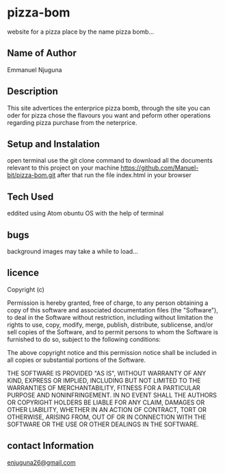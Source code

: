 # pizza-bom
website for a pizza place by the name pizza bomb...
## Name of Author
Emmanuel Njuguna
## Description
This site advertices the enterprice pizza bomb, through the site you can oder for pizza chose the flavours you want and peform other 
operations regarding pizza purchase from the neterprice.
## Setup and Instalation
open terminal
use the git clone command to download all the documents relevant to this project on your machine
https://github.com/Manuel-bit/pizza-bom.git
after that run the file index.html in your browser
## Tech Used
eddited using Atom
obuntu OS
with the help of terminal
## bugs
background images may take a while to load...
## licence
Copyright (c) <year> <copyright holders>

Permission is hereby granted, free of charge, to any person obtaining a copy
of this software and associated documentation files (the "Software"), to deal
in the Software without restriction, including without limitation the rights
to use, copy, modify, merge, publish, distribute, sublicense, and/or sell
copies of the Software, and to permit persons to whom the Software is
furnished to do so, subject to the following conditions:

The above copyright notice and this permission notice shall be included in all
copies or substantial portions of the Software.

THE SOFTWARE IS PROVIDED "AS IS", WITHOUT WARRANTY OF ANY KIND, EXPRESS OR
IMPLIED, INCLUDING BUT NOT LIMITED TO THE WARRANTIES OF MERCHANTABILITY,
FITNESS FOR A PARTICULAR PURPOSE AND NONINFRINGEMENT. IN NO EVENT SHALL THE
AUTHORS OR COPYRIGHT HOLDERS BE LIABLE FOR ANY CLAIM, DAMAGES OR OTHER
LIABILITY, WHETHER IN AN ACTION OF CONTRACT, TORT OR OTHERWISE, ARISING FROM,
OUT OF OR IN CONNECTION WITH THE SOFTWARE OR THE USE OR OTHER DEALINGS IN THE
SOFTWARE.
## contact Information
enjuguna26@gmail.com

